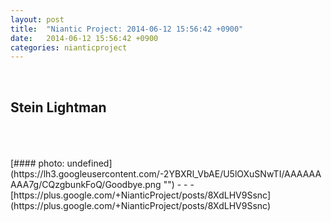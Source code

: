 ```yaml
---
layout: post
title:  "Niantic Project: 2014-06-12 15:56:42 +0900"
date:   2014-06-12 15:56:42 +0900
categories: nianticproject
---
```

<div class="shared"><br /><h2>Stein Lightman</h2><br /><br /><br /></div>
[#### photo: undefined](https://lh3.googleusercontent.com/-2YBXRl_VbAE/U5lOXuSNwTI/AAAAAAAAA7g/CQzgbunkFoQ/Goodbye.png "")
- - -
[https://plus.google.com/+NianticProject/posts/8XdLHV9Ssnc](https://plus.google.com/+NianticProject/posts/8XdLHV9Ssnc)
